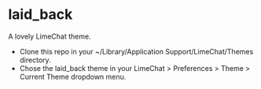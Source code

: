 laid_back
=========

A lovely LimeChat theme.

+ Clone this repo in your ~/Library/Application Support/LimeChat/Themes directory.
+ Chose the laid_back theme in your LimeChat > Preferences > Theme > Current Theme dropdown menu.

